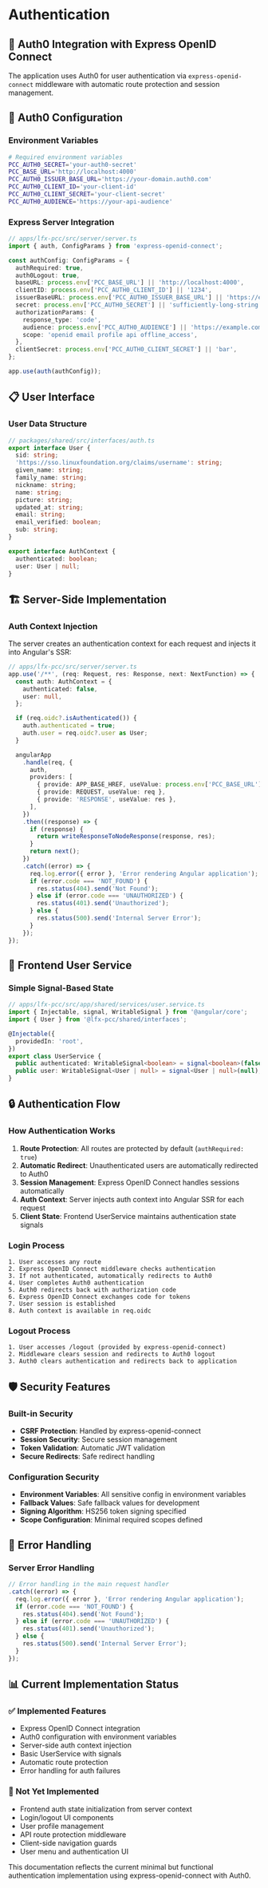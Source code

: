# Authentication

## 🔐 Auth0 Integration with Express OpenID Connect

The application uses Auth0 for user authentication via `express-openid-connect` middleware with automatic route protection and session management.

## 🔧 Auth0 Configuration

### Environment Variables

```bash
# Required environment variables
PCC_AUTH0_SECRET='your-auth0-secret'
PCC_BASE_URL='http://localhost:4000'
PCC_AUTH0_ISSUER_BASE_URL='https://your-domain.auth0.com'
PCC_AUTH0_CLIENT_ID='your-client-id'
PCC_AUTH0_CLIENT_SECRET='your-client-secret'
PCC_AUTH0_AUDIENCE='https://your-api-audience'
```

### Express Server Integration

```typescript
// apps/lfx-pcc/src/server/server.ts
import { auth, ConfigParams } from 'express-openid-connect';

const authConfig: ConfigParams = {
  authRequired: true,
  auth0Logout: true,
  baseURL: process.env['PCC_BASE_URL'] || 'http://localhost:4000',
  clientID: process.env['PCC_AUTH0_CLIENT_ID'] || '1234',
  issuerBaseURL: process.env['PCC_AUTH0_ISSUER_BASE_URL'] || 'https://example.com',
  secret: process.env['PCC_AUTH0_SECRET'] || 'sufficiently-long-string',
  authorizationParams: {
    response_type: 'code',
    audience: process.env['PCC_AUTH0_AUDIENCE'] || 'https://example.com',
    scope: 'openid email profile api offline_access',
  },
  clientSecret: process.env['PCC_AUTH0_CLIENT_SECRET'] || 'bar',
};

app.use(auth(authConfig));
```

## 📋 User Interface

### User Data Structure

```typescript
// packages/shared/src/interfaces/auth.ts
export interface User {
  sid: string;
  'https://sso.linuxfoundation.org/claims/username': string;
  given_name: string;
  family_name: string;
  nickname: string;
  name: string;
  picture: string;
  updated_at: string;
  email: string;
  email_verified: boolean;
  sub: string;
}

export interface AuthContext {
  authenticated: boolean;
  user: User | null;
}
```

## 🏗 Server-Side Implementation

### Auth Context Injection

The server creates an authentication context for each request and injects it into Angular's SSR:

```typescript
// apps/lfx-pcc/src/server/server.ts
app.use('/**', (req: Request, res: Response, next: NextFunction) => {
  const auth: AuthContext = {
    authenticated: false,
    user: null,
  };

  if (req.oidc?.isAuthenticated()) {
    auth.authenticated = true;
    auth.user = req.oidc?.user as User;
  }

  angularApp
    .handle(req, {
      auth,
      providers: [
        { provide: APP_BASE_HREF, useValue: process.env['PCC_BASE_URL'] },
        { provide: REQUEST, useValue: req },
        { provide: 'RESPONSE', useValue: res },
      ],
    })
    .then((response) => {
      if (response) {
        return writeResponseToNodeResponse(response, res);
      }
      return next();
    })
    .catch((error) => {
      req.log.error({ error }, 'Error rendering Angular application');
      if (error.code === 'NOT_FOUND') {
        res.status(404).send('Not Found');
      } else if (error.code === 'UNAUTHORIZED') {
        res.status(401).send('Unauthorized');
      } else {
        res.status(500).send('Internal Server Error');
      }
    });
});
```

## 🎯 Frontend User Service

### Simple Signal-Based State

```typescript
// apps/lfx-pcc/src/app/shared/services/user.service.ts
import { Injectable, signal, WritableSignal } from '@angular/core';
import { User } from '@lfx-pcc/shared/interfaces';

@Injectable({
  providedIn: 'root',
})
export class UserService {
  public authenticated: WritableSignal<boolean> = signal<boolean>(false);
  public user: WritableSignal<User | null> = signal<User | null>(null);
}
```

## 🔒 Authentication Flow

### How Authentication Works

1. **Route Protection**: All routes are protected by default (`authRequired: true`)
2. **Automatic Redirect**: Unauthenticated users are automatically redirected to Auth0
3. **Session Management**: Express OpenID Connect handles sessions automatically
4. **Auth Context**: Server injects auth context into Angular SSR for each request
5. **Client State**: Frontend UserService maintains authentication state signals

### Login Process

```text
1. User accesses any route
2. Express OpenID Connect middleware checks authentication
3. If not authenticated, automatically redirects to Auth0
4. User completes Auth0 authentication
5. Auth0 redirects back with authorization code
6. Express OpenID Connect exchanges code for tokens
7. User session is established
8. Auth context is available in req.oidc
```

### Logout Process

```text
1. User accesses /logout (provided by express-openid-connect)
2. Middleware clears session and redirects to Auth0 logout
3. Auth0 clears authentication and redirects back to application
```

## 🛡 Security Features

### Built-in Security

- **CSRF Protection**: Handled by express-openid-connect
- **Session Security**: Secure session management
- **Token Validation**: Automatic JWT validation
- **Secure Redirects**: Safe redirect handling

### Configuration Security

- **Environment Variables**: All sensitive config in environment variables
- **Fallback Values**: Safe fallback values for development
- **Signing Algorithm**: HS256 token signing specified
- **Scope Configuration**: Minimal required scopes defined

## 🔄 Error Handling

### Server Error Handling

```typescript
// Error handling in the main request handler
.catch((error) => {
  req.log.error({ error }, 'Error rendering Angular application');
  if (error.code === 'NOT_FOUND') {
    res.status(404).send('Not Found');
  } else if (error.code === 'UNAUTHORIZED') {
    res.status(401).send('Unauthorized');
  } else {
    res.status(500).send('Internal Server Error');
  }
});
```

## 📊 Current Implementation Status

### ✅ Implemented Features

- Express OpenID Connect integration
- Auth0 configuration with environment variables
- Server-side auth context injection
- Basic UserService with signals
- Automatic route protection
- Error handling for auth failures

### 🔲 Not Yet Implemented

- Frontend auth state initialization from server context
- Login/logout UI components
- User profile management
- API route protection middleware
- Client-side navigation guards
- User menu and authentication UI

This documentation reflects the current minimal but functional authentication implementation using express-openid-connect with Auth0.

